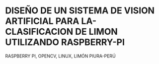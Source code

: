 # DISEÑO DE UN SISTEMA DE VISION ARTIFICIAL PARA LA-CLASIFICACION DE LIMON UTILIZANDO RASPBERRY-PI
RASPBERRY PI, OPENCV, LINUX, LIMÓN PIURA-PERÚ
